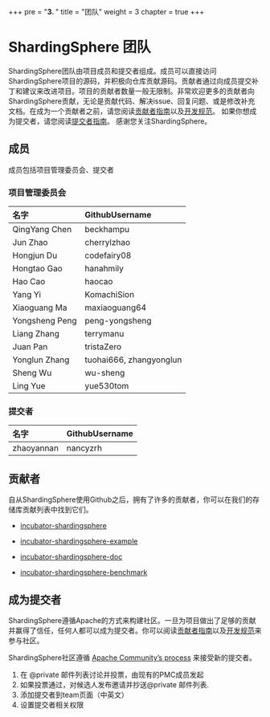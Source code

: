 +++
pre = "<b>3. </b>"
title = "团队"
weight = 3
chapter = true
+++
# ShardingSphere 团队

ShardingSphere团队由项目成员和提交者组成。成员可以直接访问ShardingSphere项目的源码，并积极向仓库贡献源码。贡献者通过向成员提交补丁和建议来改进项目。项目的贡献者数量一般无限制。非常欢迎更多的贡献者向ShardingSphere贡献，无论是贡献代码、解决issue、回复问题、或是修改补充文档。在成为一个贡献者之前，请您阅读[贡献者指南](https://shardingsphere.apache.org/community/cn/contribute/contributor/)以及[开发规范](https://shardingsphere.apache.org/community/cn/contribute/code-conduct/)。 如果你想成为提交者，请您阅读[提交者指南](https://shardingsphere.apache.org/community/cn/contribute/committer/)。 感谢您关注ShardingSphere。

## 成员

成员包括项目管理委员会、提交者

### 项目管理委员会

| 名字           | GithubUsername          |
| :------------- | :---------------------- |
| QingYang Chen  | beckhampu               |
| Jun Zhao       | cherrylzhao             |
| Hongjun Du     | codefairy08             |
| Hongtao Gao    | hanahmily               |
| Hao Cao        | haocao                  |
| Yang Yi        | KomachiSion             |
| Xiaoguang Ma   | maxiaoguang64           |
| Yongsheng Peng | peng-yongsheng          |
| Liang Zhang    | terrymanu               |
| Juan Pan       | tristaZero              |
| Yonglun Zhang  | tuohai666, zhangyonglun |
| Sheng Wu       | wu-sheng                |
| Ling Yue       | yue530tom               |

### 提交者

| 名字       | GithubUsername |
| :--------- | :------------- |
| zhaoyannan | nancyzrh       |

## 贡献者

自从ShardingSphere使用Github之后，拥有了许多的贡献者，你可以在我们的存储库贡献列表中找到它们。

- [incubator-shardingsphere](https://github.com/apache/incubator-shardingsphere/graphs/contributors)

- [incubator-shardingsphere-example](https://github.com/apache/incubator-shardingsphere-example/graphs/contributors)

- [incubator-shardingsphere-doc](https://github.com/apache/incubator-shardingsphere-doc)

- [incubator-shardingsphere-benchmark](https://github.com/apache/incubator-shardingsphere-benchmark)

## 成为提交者

ShardingSphere遵循Apache的方式来构建社区。一旦为项目做出了足够的贡献并赢得了信任，任何人都可以成为提交者。你可以阅读[贡献者指南](https://shardingsphere.apache.org/community/cn/contribute/contributor/)以及[开发规范](https://shardingsphere.apache.org/community/cn/contribute/code-conduct/)来参与社区。

ShardingSphere社区遵循 [Apache Community’s process](http://community.apache.org/newcommitter.html) 来接受新的提交者。

1. 在 @private 邮件列表讨论并投票，由现有的PMC成员发起
2. 如果投票通过，对候选人发布邀请并抄送@private 邮件列表.
3. 添加提交者到team页面（中英文）
4. 设置提交者相关权限